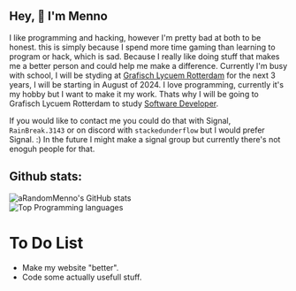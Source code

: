 
## Hey, 👋 I'm Menno

I like programming and hacking, however I'm pretty bad at both to be honest. this is simply because I spend more time gaming than learning to program or hack, which is sad. Because I really like doing stuff that makes me a better person and could help me make a difference.
Currently I'm busy with school, I will be styding at [Grafisch Lycuem Rotterdam](https://www.glr.nl/) for the next 3 years, I will be starting in August of 2024.
I love programming, currently it's my hobby but I want to make it my work. Thats why I will be going to Grafisch Lycuem Rotterdam to study [Software Developer](https://www.glr.nl/opleidingen/software-developer).

If you would like to contact me you could do that with Signal, `RainBreak.3143` or on discord with `stackedunderflow` but I would prefer Signal. :)
In the future I might make a signal group but currently there's not enoguh people for that.

## Github stats:

![aRandomMenno's GitHub stats](https://readme-stats-arandommenno.vercel.app/api?username=arandommenno&show_icons=true&theme=blue_navy) <br>
![Top Programming languages](https://readme-stats-arandommenno.vercel.app/api/top-langs/?username=arandommenno&layout=compact&theme=blue_navy)

# To Do List

- Make my website "better".
- Code some actually usefull stuff.
